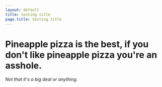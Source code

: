 ```yaml
---
layout: default
title: testing title
page.title: testing title
---
```


# Pineapple pizza is the best, if you don't like pineapple pizza you're an asshole.

_Not that it's a big deal or anything._